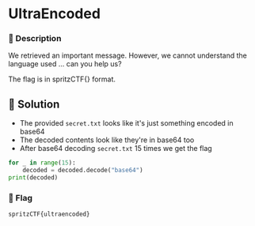 # UltraEncoded

### 📄 Description

We retrieved an important message.
However, we cannot understand the language used ...
can you help us?

The flag is in spritzCTF{} format.

## 🔑 Solution

* The provided `secret.txt` looks like it's just something encoded in base64
* The decoded contents look like they're in base64 too
* After base64 decoding `secret.txt` 15 times we get the flag

```python
for _ in range(15):
    decoded = decoded.decode("base64")
print(decoded)
```

### 🚩 Flag

```plain
spritzCTF{ultraencoded}
```
